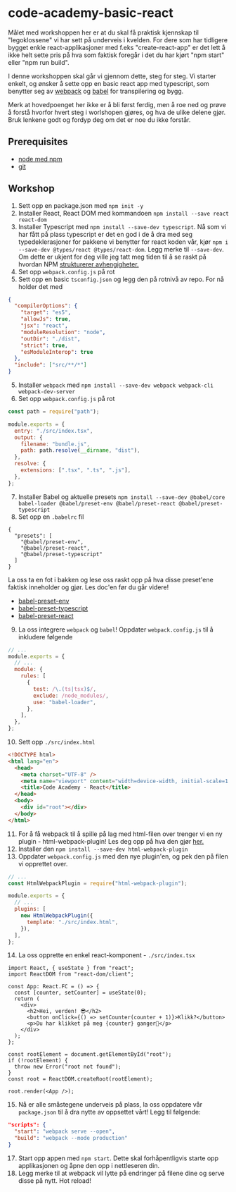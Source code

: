 # code-academy-basic-react

Målet med workshoppen her er at du skal få praktisk kjennskap til "legoklossene" vi har sett på underveis i kvelden.
For dere som har tidligere bygget enkle react-applikasjoner med f.eks "create-react-app" er det lett å ikke helt sette pris på hva som faktisk foregår i det du har kjørt "npm start" eller "npm run build".

I denne workshoppen skal går vi gjennom dette, steg for steg. Vi starter enkelt, og ønsker å sette opp en basic react app med typescript, som benytter seg av [webpack](https://webpack.js.org/) og [babel](https://babeljs.io/) for transpilering og bygg.

Merk at hovedpoenget her ikke er å bli først ferdig, men å roe ned og prøve å forstå hvorfor hvert steg i worlshopen gjøres, og hva de ulike delene gjør. Bruk lenkene godt og fordyp deg om det er noe du ikke forstår.

## Prerequisites

- [node med npm](https://nodejs.org/en)
- [git](https://git-scm.com/)

## Workshop

1. Sett opp en package.json med `npm init -y`
2. Installer React, React DOM med kommandoen `npm install --save react react-dom`
3. Installer Typescript med `npm install --save-dev typescript`. Nå som vi har fått på plass typescript er det en god i de å dra med seg typedeklerasjoner for pakkene vi benytter for react koden vår, kjør `npm i --save-dev @types/react @types/react-dom`. Legg merke til `--save-dev`. Om dette er ukjent for deg ville jeg tatt meg tiden til å se raskt på hvordan NPM [strukturerer avhengigheter.](https://docs.npmjs.com/specifying-dependencies-and-devdependencies-in-a-package-json-file)
4. Set opp `webpack.config.js` på rot
5. Sett opp en basic `tsconfig.json` og legg den på rotnivå av repo. For nå holder det med

```json
{
  "compilerOptions": {
    "target": "es5",
    "allowJs": true,
    "jsx": "react",
    "moduleResolution": "node",
    "outDir": "./dist",
    "strict": true,
    "esModuleInterop": true
  },
  "include": ["src/**/*"]
}
```

5. Installer `webpack` med `npm install --save-dev webpack webpack-cli webpack-dev-server`
6. Set opp `webpack.config.js` på rot

```js
const path = require("path");

module.exports = {
  entry: "./src/index.tsx",
  output: {
    filename: "bundle.js",
    path: path.resolve(__dirname, "dist"),
  },
  resolve: {
    extensions: [".tsx", ".ts", ".js"],
  },
};
```

7. Installer Babel og aktuelle presets `npm install --save-dev @babel/core babel-loader @babel/preset-env @babel/preset-react @babel/preset-typescript`
8. Set opp en `.babelrc` fil

```
{
  "presets": [
    "@babel/preset-env",
    "@babel/preset-react",
    "@babel/preset-typescript"
  ]
}
```

La oss ta en fot i bakken og lese oss raskt opp på hva disse preset'ene faktisk inneholder og gjør. Les doc'en før du går videre!

- [babel-preset-env](https://babeljs.io/docs/babel-preset-env)
- [babel-preset-typescript](https://babeljs.io/docs/babel-preset-typescript)
- [babel-preset-react](https://babeljs.io/docs/babel-preset-react)

9. La oss integrere `webpack` og `babel`! Oppdater `webpack.config.js` til å inkludere følgende

```js
// ...
module.exports = {
  // ...
  module: {
    rules: [
      {
        test: /\.(ts|tsx)$/,
        exclude: /node_modules/,
        use: "babel-loader",
      },
    ],
  },
};
```

10. Sett opp `./src/index.html`

```html
<!DOCTYPE html>
<html lang="en">
  <head>
    <meta charset="UTF-8" />
    <meta name="viewport" content="width=device-width, initial-scale=1.0" />
    <title>Code Academy - React</title>
  </head>
  <body>
    <div id="root"></div>
  </body>
</html>
```

11. For å få webpack til å spille på lag med html-filen over trenger vi en ny plugin - html-webpack-plugin! Les deg opp på hva den gjør [her.](https://webpack.js.org/plugins/html-webpack-plugin/)
12. Installer den `npm install --save-dev html-webpack-plugin`
13. Oppdater `webpack.config.js` med den nye plugin'en, og pek den på filen vi opprettet over.

```js
// ...
const HtmlWebpackPlugin = require("html-webpack-plugin");

module.exports = {
  // ...
  plugins: [
    new HtmlWebpackPlugin({
      template: "./src/index.html",
    }),
  ],
};
```

14. La oss opprette en enkel react-komponent - `./src/index.tsx`

```tsx
import React, { useState } from "react";
import ReactDOM from "react-dom/client";

const App: React.FC = () => {
  const [counter, setCounter] = useState(0);
  return (
    <div>
      <h2>Hei, verden! 😎</h2>
      <button onClick={() => setCounter(counter + 1)}>Klikk?</button>
      <p>Du har klikket på meg {counter} ganger🥵</p>
    </div>
  );
};

const rootElement = document.getElementById("root");
if (!rootElement) {
  throw new Error("root not found");
}
const root = ReactDOM.createRoot(rootElement);

root.render(<App />);
```

15. Nå er alle småstegene underveis på plass, la oss oppdatere vår `package.json` til å dra nytte av oppsettet vårt! Legg til følgende:

```json
"scripts": {
  "start": "webpack serve --open",
  "build": "webpack --mode production"
}
```

17. Start opp appen med `npm start`. Dette skal forhåpentligvis starte opp applikasjonen og åpne den opp i nettleseren din.
18. Legg merke til at webpack vil lytte på endringer på filene dine og serve disse på nytt. Hot reload!
